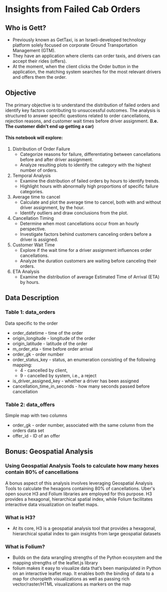 # Insights from Failed Cab Orders

## Who is Gett?

+ Previously known as GetTaxi, is an Israeli-developed technology platform solely focused on corporate Ground Transportation Management (GTM).
+ They have an application where clients can order taxis, and drivers can accept their rides (offers).
+ At the moment, when the client clicks the Order button in the application, the matching system searches for the most relevant drivers and offers them the order.

## Objective

The primary objective is to understand the distribution of failed orders and identify key factors contributing to unsuccessful outcomes. The analysis is structured to answer specific questions related to order cancellations, rejection reasons, and customer wait times before driver assignment. __(I.e. The customer didn't end up getting a car)__

#### This notebook will explore:

1. Distribution of Order Failure
   + Categorize reasons for failure, differentiating between cancellations before and after driver assignment.
   + Analyze resulting plots to identify the category with the highest number of orders.
2. Temporal Analysis
   + Examine the distribution of failed orders by hours to identify trends.
   + Highlight hours with abnormally high proportions of specific failure categories.
3. Average time to cancel
   + Calculate and plot the average time to cancel, both with and without driver assignment, by the hour.
   + Identify outliers and draw conclusions from the plot.
4. Cancellation Timing
   + Determine when most cancellations occur from an hourly perspective.
   + Investigate factors behind customers canceling orders before a driver is assigned.
5. Customer Wait Time
   + Explore if the wait time for a driver assignment influences order cancellations.
   + Analyze the duration customers are waiting before canceling their orders.
6. ETA Analysis
   + Examine the distribution of average Estimated Time of Arrival (ETA) by hours.
     
## Data Description

### Table 1: data_orders

Data specific to the order

+ order_datetime - time of the order
+ origin_longitude - longitude of the order
+ origin_latitude - latitude of the order
+ m_order_eta - time before order arrival
+ order_gk - order number
+ order_status_key - status, an enumeration consisting of the following mapping:
   - 4 - cancelled by client,
   - 9 - cancelled by system, i.e., a reject
+ is_driver_assigned_key - whether a driver has been assigned
+ cancellation_time_in_seconds - how many seconds passed before cancellation

### Table 2: data_offers

Simple map with two columns

+ order_gk - order number, associated with the same column from the orders data set
+ offer_id - ID of an offer

## Bonus: Geospatial Analysis

### Using Geospatial Analysis Tools to calculate how many hexes contain 80% of cancellations

A bonus aspect of this analysis involves leveraging Geospatial Analysis Tools to calculate the hexagons containing 80% of cancellations. Uber's open source H3 and Folium libraries are employed for this purpose. H3 provides a hexagonal, hierarchical spatial index, while Folium facilitates interactive data visualization on leaflet maps.

### What is H3?

+ At its core, H3 is a geospatial analysis tool that provides a hexagonal, hierarchical spatial index to gain insights from large geospatial datasets 

### What is Folium?

+ Builds on the data wrangling strengths of the Python ecosystem and the mapping strengths of the leaflet.js library
+ folium makes it easy to visualize data that’s been manipulated in Python on an interactive leaflet map. It enables both the binding of data to a map for choropleth visualizations as well as passing rich vector/raster/HTML visualizations as markers on the map
